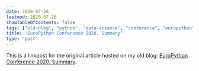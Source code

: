 ```yaml
---
date: 2020-07-26
lastmod: 2020-07-26
showTableOfContents: false
tags: ["old-blog", "python", "data-science", "conference", "europython"]
title: "EuroPython Conference 2020, Summary"
type: "post"
---
```


This is a linkpost for the original article hosted on my old blog: [EuroPython Conference 2020, Summary](https://lovkush-a.github.io/python/data%20science/conference/2020/07/26/europython3.html). 